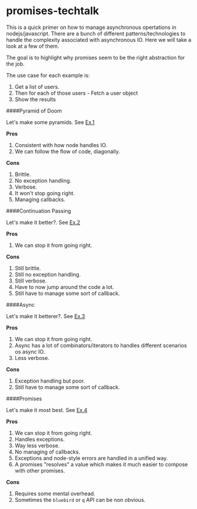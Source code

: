 promises-techtalk
=================

This is a quick primer on how to manage asynchronous opertations in nodejs/javascript. There are a bunch of different patterns/technologies to handle the complexity associated with asynchronous IO.  Here we will take a look at a few of them.

The goal is to highlight why promises seem to be the right abstraction for the job.

The use case for each example is:

  1. Get a list of users.
  2. Then for each of those users
    - Fetch a user object
  3. Show the results

####Pyramid of Doom

Let's make some pyramids. See [Ex.1](pyramid.js)

**Pros**

  1. Consistent with how node handles IO.
  2. We can follow the flow of code, diagonally.

**Cons**

  1. Brittle.
  2. No exception handling.
  3. Verbose.
  4. It won't stop going right.
  2. Managing callbacks.

####Continuation Passing

Let's make it better?. See [Ex.2](cps.js)

**Pros**

  1. We can stop it from going right.

**Cons**

  1. Still brittle.
  2. Still no exception handling.
  3. Still verbose.
  4. Have to now jump around the code a lot.
  2. Still have to manage some sort of callback.

####Async

Let's make it betterer?. See [Ex.3](async.js)

**Pros**

  1. We can stop it from going right.
  2. Async has a lot of combinators/iterators to handles different scenarios os async IO.
  3. Less verbose.

**Cons**

  1. Exception handling but poor.
  2. Still have to manage some sort of callback.

####Promises

Let's make it most best. See [Ex.4](promises.js)

**Pros**

  1. We can stop it from going right.
  2. Handles exceptions.
  3. Way less verbose.
  4. No managing of callbacks.
  5. Exceptions and node-style errors are handled in a unified way.
  6. A promises "resolves" a value which makes it much easier to compose with other promises.

**Cons**

  1. Requires some mental overhead.
  2. Sometimes the `bluebird` or `q` API can be non obvious.
